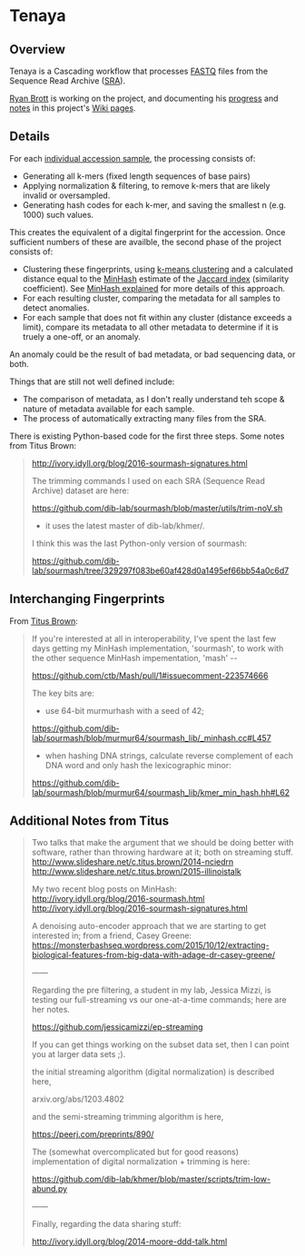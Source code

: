 # Tenaya

## Overview

Tenaya is a Cascading workflow that processes [FASTQ](https://en.wikipedia.org/wiki/FASTQ_format) files from the Sequence Read Archive ([SRA](http://www.ncbi.nlm.nih.gov/sra)).

[Ryan Brott](https://github.com/rbrott) is working on the project, and documenting his [progress](https://github.com/ScaleUnlimited/tenaya/wiki/Activity-Log) and [notes](https://github.com/ScaleUnlimited/tenaya/wiki/Notes) in this project's [Wiki pages](https://github.com/ScaleUnlimited/tenaya/wiki).

## Details

For each [individual accession sample](http://www.ncbi.nlm.nih.gov/books/NBK47533/), the processing consists of:

 * Generating all k-mers (fixed length sequences of base pairs)
 * Applying normalization & filtering, to remove k-mers that are likely invalid or oversampled.
 * Generating hash codes for each k-mer, and saving the smallest n (e.g. 1000) such values.

This creates the equivalent of a digital fingerprint for the accession. Once sufficient numbers of these are availble, the second phase of the project consists of:

 * Clustering these fingerprints, using [k-means clustering](https://en.wikipedia.org/wiki/K-means_clustering) and a calculated distance equal to the [MinHash](https://en.wikipedia.org/wiki/MinHash) estimate of the [Jaccard index](https://en.wikipedia.org/wiki/Jaccard_index) (similarity coefficient). See [MinHash explained](http://matthewcasperson.blogspot.com/2013/11/minhash-for-dummies.html) for more details of this approach.
 * For each resulting cluster, comparing the metadata for all samples to detect anomalies.
 * For each sample that does not fit within any cluster (distance exceeds a limit), compare its metadata to all other metadata to determine if it is truely a one-off, or an anomaly.

An anomaly could be the result of bad metadata, or bad sequencing data, or both.

Things that are still not well defined include:

 * The comparison of metadata, as I don't really understand teh scope & nature of metadata available for each sample.
 * The process of automatically extracting many files from the SRA.

There is existing Python-based code for the first three steps. Some notes from Titus Brown:

> http://ivory.idyll.org/blog/2016-sourmash-signatures.html
> 
> The trimming commands I used on each SRA (Sequence Read Archive) dataset are here:
> 
> https://github.com/dib-lab/sourmash/blob/master/utils/trim-noV.sh
> 
> - it uses the latest master of dib-lab/khmer/.
> 
> I think this was the last Python-only version of sourmash:
> 
> https://github.com/dib-lab/sourmash/tree/329297f083be60af428d0a1495ef66bb54a0c6d7

## Interchanging Fingerprints

From [Titus Brown](https://github.com/ctb):

> If you're interested at all in interoperability, I've spent the last few days getting my MinHash implementation, 'sourmash', to work with the other sequence MinHash impementation, 'mash' -- 
> 
> https://github.com/ctb/Mash/pull/1#issuecomment-223574666
> 
> The key bits are:
> 
> * use 64-bit murmurhash with a seed of 42;
> 
> https://github.com/dib-lab/sourmash/blob/murmur64/sourmash_lib/_minhash.cc#L457
> 
> * when hashing DNA strings, calculate reverse complement of each DNA word and only hash the lexicographic minor:
> 
> https://github.com/dib-lab/sourmash/blob/murmur64/sourmash_lib/kmer_min_hash.hh#L62

## Additional Notes from Titus

> Two talks that make the argument that we should be doing better with software, rather than throwing hardware at it; both on streaming stuff.
> http://www.slideshare.net/c.titus.brown/2014-nciedrn
> http://www.slideshare.net/c.titus.brown/2015-illinoistalk
> 
> My two recent blog posts on MinHash:
> http://ivory.idyll.org/blog/2016-sourmash.html
> http://ivory.idyll.org/blog/2016-sourmash-signatures.html
> 
> A denoising auto-encoder approach that we are starting to get interested in; from a friend, Casey Greene:
> https://monsterbashseq.wordpress.com/2015/10/12/extracting-biological-features-from-big-data-with-adage-dr-casey-greene/
> 
> ——
> 
> Regarding the pre filtering, a student in my lab, Jessica Mizzi, is testing our full-streaming vs our one-at-a-time commands; here are her notes.
> 
> https://github.com/jessicamizzi/ep-streaming
> 
> If you can get things working on the subset data set, then I can point you at larger data sets ;).
> 
> the initial streaming algorithm (digital normalization) is described here,
> 
> arxiv.org/abs/1203.4802
> 
> and the semi-streaming trimming algorithm is here,
> 
> https://peerj.com/preprints/890/
> 
> The (somewhat overcomplicated but for good reasons) implementation of digital normalization + trimming is here:
> 
> https://github.com/dib-lab/khmer/blob/master/scripts/trim-low-abund.py
> 
> ——
> 
> Finally, regarding the data sharing stuff:
> 
> http://ivory.idyll.org/blog/2014-moore-ddd-talk.html
